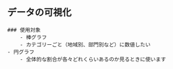 ## データの可視化
	### 使用対象
        - 棒グラフ
		- カテゴリーごと（地域別、部門別など）に数値したい
	- 円グラフ
		- 全体的な割合が各々どれくらいあるのか見るときに使います